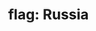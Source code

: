 ---
layout: smileys&emotion
title: "flag: Russia"
emoji: flag_russia
permalink: 🇷🇺.html
image: assets/img/3moji/flag_russia.png
---